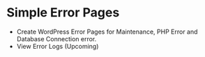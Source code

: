 # Simple Error Pages

- Create WordPress Error Pages for Maintenance, PHP Error and Database Connection error.
- View Error Logs (Upcoming)
